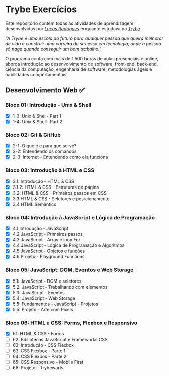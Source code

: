 # Trybe Exercícios

Este repositório contém todas as atividades de aprendizagem desenvolvidas por _[Lucas Rodrigues](https://www.linkedin.com/in/lucas-rodrigues-5435a1233/)_ enquanto estudava na [Trybe](https://www.betrybe.com/)

_"A Trybe é uma escola do futuro para qualquer pessoa que queira melhorar de vida e construir uma carreira de sucesso em tecnologia, onde a pessoa só paga quando conseguir um bom trabalho."_

O programa conta com mais de 1.500 horas de aulas presenciais e online, aborda introdução ao desenvolvimento de software, front-end, back-end, ciência da computação, engenharia de software, metodologias ágeis e habilidades comportamentais.

## Desenvolvimento Web :white_check_mark:

### Bloco 01: Introdução - Unix & Shell

- [X] 1-3: Unix & Shell- Part 1
- [X] 1-4: Unix & Shell- Part 2

### Bloco 02: Git & GitHub

- [X] 2-1: O que é e para que serve?
- [X] 2-2: Entendendo os comandos
- [X] 2-3: Internet - Entendendo como ela funciona

### Bloco 03: Introdução à HTML e CSS

- [X] 3.1: Introdução - HTML & CSS
- [X] 3.1.2: HTML & CSS - Estruturas de página
- [X] 3.2: HTML & CSS - Primeiros passos em CSS
- [X] 3.3 HTML & CSS - Seletores e posicionamento
- [X] 3.4 HTML Semântico

### Bloco 04: Introdução à JavaScript e Lógica de Programação

- [X] 4.1 Introdução - JavaScript
- [X] 4.2 JavaScript - Primeiros passos
- [X] 4.3 JavaScript - Array e loop For
- [X] 4.4 JavaScript - Lógica de Programação e Algoritmos
- [X] 4.5 JavaScript - Objetos e funções
- [X] 4.6 Projeto - Playground Functions

### Bloco 05: JavaScript: DOM, Eventos e Web Storage

- [X] 5.1: JavaScript - DOM e seletores
- [X] 5.2: JavaScript - Trabalhando com elementos
- [X] 5.3: JavaScript - Eventos
- [X] 5.4: JavaScript - Web Storage
- [X] 5.5: Fundamentos - JavaScript - Projetos
- [X] 5.5: Projeto - Arte com Pixels

### Bloco 06: HTML e CSS: Forms, Flexbox e Responsivo

- [X] 61: HTML & CSS - Forms
- [ ] 62: Bibliotecas JavaScript e Frameworks CSS
- [ ] 63: Introdução - CSS Flexbox
- [ ] 63: CSS Flexbox - Parte 1
- [ ] 64: CSS Flexbox - Parte 2
- [ ] 65: CSS Responsivo - Mobile First
- [ ] 66: Projeto - Trybewarts
